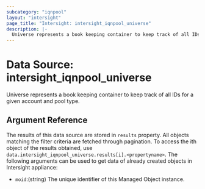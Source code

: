 ```yaml
---
subcategory: "iqnpool"
layout: "intersight"
page_title: "Intersight: intersight_iqnpool_universe"
description: |-
  Universe represents a book keeping container to keep track of all IDs for a given account and pool type.
---
```


# Data Source: intersight_iqnpool_universe
Universe represents a book keeping container to keep track of all IDs for a given account and pool type.
## Argument Reference
The results of this data source are stored in `results` property.
All objects matching the filter criteria are fetched through pagination.
To access the ith object of the results obtained, use `data.intersight_iqnpool_universe.results[i].<propertyname>`.
The following arguments can be used to get data of already created objects in Intersight appliance:
* `moid`:(string) The unique identifier of this Managed Object instance. 
 